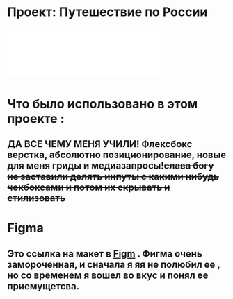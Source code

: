 # Проект: Путешествие по России
![yandex__logo](https://github.com/AndreySaveliev/russian-travel/blob/main/images/header-logo.svg)  
----
# Что было использовано в этом проекте :  
ДА ВСЕ ЧЕМУ МЕНЯ УЧИЛИ! Флексбокс верстка, абсолютно позиционирование,
новые для меня гриды и медиазапросы!~~слава богу не заставили делять инпуты с какими нибудь чекбоксами и потом их скрывать и стилизовать~~
----
# Figma   
Это ссылка на макет в [Figm](https://www.figma.com/file/5S2WSbEFL6awjVWJ0NWL8Q/Sprint-3_-Russia-_-desktop-%2B-mobile?node-id=63326%3A0) . Фигма очень замороченная, и сначала я яя не полюбил ее
, но со временем я вошел во вкус и понял ее приемущетсва.  
----  


